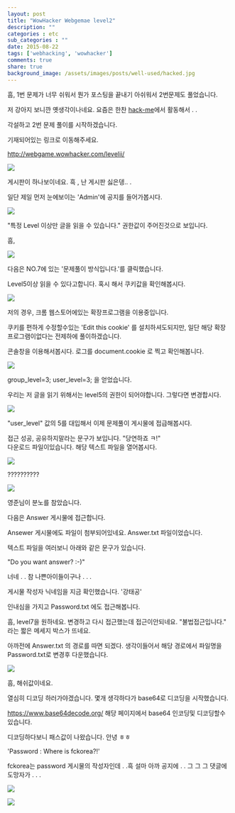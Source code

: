 ```yaml
---
layout: post
title: "WowHacker Webgemae level2"
description: ""
categories : etc
sub_categories : ""
date: 2015-08-22
tags: ['webhacking', 'wowhacker']
comments: true
share: true
background_image: /assets/images/posts/well-used/hacked.jpg
---
```


흠, 1번 문제가 너무 쉬워서 뭔가 포스팅을 끝내기 아쉬워서 2번문제도 풀었습니다.

저 강아지 보니깐 옛생각이나네요. 요즘은 한찬 [hack-me](http://hack-me.org/)에서 활동해서 . .

각설하고 2번 문제 풀이를 시작하겠습니다.

  

기재되어있는 링크로 이동해주세요.

http://webgame.wowhacker.com/levelii/

  

![](/assets/images/posts/42/2359F34455D8355F0AF02C.PNG)

  

  

게시판이 하나보이네요. 흑 , 난 게시판 싫은뎅.. .

일단 제일 먼저 눈에보이는 'Admin'에 공지를 들어가봅시다.

  

![](/assets/images/posts/42/2349AC3755D835E004AE87.PNG)

  

"특정 Level 이상만 글을 읽을 수 있습니다." 권한값이 주어진것으로 보입니다.

흠,

  

![](/assets/images/posts/42/216FCD3E55D836161A247E.PNG)

  

다음은 NO.7에 있는 '문제풀이 방식입니다.'를 클릭했습니다.

Level5이상 읽을 수 있다고합니다. 혹시 해서 쿠키값을 확인해봅시다.

  

![](/assets/images/posts/42/260E103D55D8363A0755AA.PNG)

  

  

  

저의 경우, 크롬 웹스토어에있는 확장프로그램을 이용중입니다.

쿠키를 편하게 수정할수있는 'Edit this cookie' 를 설치하셔도되지만, 일단 해당 확장프로그램이없다는 전제하에 풀이하겠습니다.

콘솔창을 이용해서봅시다. 로그를 document.cookie 로 찍고 확인해봅니다.

  

![](/assets/images/posts/42/2128EF4A55D8375503CF82.PNG)

  

  

group_level=3; user_level=3; 을 얻었습니다.

우리는 저 글을 읽기 위해서는 level5의 권한이 되어야합니다. 그렇다면 변경합시다.

  

  

![](/assets/images/posts/42/2356114455D837CF154C34.PNG)

"user_level" 값의 5를 대입해서 이제 문제풀이 게시물에 접급해봅시다.

접근 성공, 공유하지말라는 문구가 보입니다. "당연하죠 ㅋ!"  
다운로드 파일이있습니다. 해당 텍스트 파일을 열어봅시다.

  

![](/assets/images/posts/42/221C6F4855D837FD167B6B.PNG)

  

  

??????????

  

![](/assets/images/posts/42/2601E64D55D838BC18C3CE.PNG)

  

  

영준님이 분노를 참았습니다.

다음은 Answer 게시물에 접근합니다.

Ansewer 게시물에도 파일이 첨부되어있네요. Answer.txt 파일이었습니다.

텍스트 파일을 여러보니 아래와 같은 문구가 있습니다.

  

"Do you want answer? :-)"

  

너네 . . 참 나쁜아이들이구나 . . .

게시물 작성자 닉네임을 지금 확인했습니다. '강태공'

인내심을 가지고 Password.txt 에도 접근해봅니다.

흠, level7을 원하네요. 변경하고 다시 접근했는데 접근이안되네요. "불법접근입니다." 라는 짧은 메세지 박스가 뜨네요.

아까전에 Answer.txt 의 경로를 따면 되겠다. 생각이들어서 해당 경로에서 파일명을 Password.txt로 변경후 다운했습니다.

  

  

  

![](/assets/images/posts/42/2129164955D838D007F3F4.JPEG)

  

  

  

흠, 해쉬값이네요.

열심히 디코딩 하러가야겠습니다. 몇개 생각하다가 base64로 디코딩을 시작했습니다.

https://www.base64decode.org/ 해당 페이지에서 base64 인코딩및 디코딩할수있습니다.

  

디코딩하다보니 패스값이 나왔습니다. 안녕 ㅎㅎ

'Password : Where is fckorea?!'

  

fckorea는 password 게시물의 작성자인데 . .흑 설마 아까 공지에 . . 그 그 그 댓글에 도망자가 . . .

![](/assets/images/posts/42/276D334455D839F30CBD29.PNG)

  

  

![](/assets/images/posts/42/2527D64255D83A3E20222E.PNG)

  

